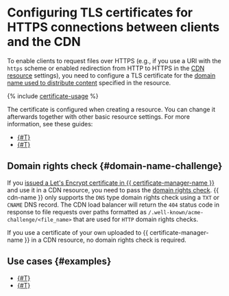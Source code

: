 # Configuring TLS certificates for HTTPS connections between clients and the CDN

To enable clients to request files over HTTPS (e.g., if you use a URI with the `https` scheme or enabled redirection from HTTP to HTTPS in the [CDN resource](resource.md) settings), you need to configure a TLS certificate for the [domain name used to distribute content](resource.md#hostnames) specified in the resource.

{% include [certificate-usage](../../_includes/cdn/certificate-usage.md) %}

The certificate is configured when creating a resource. You can change it afterwards together with other basic resource settings. For more information, see these guides:

* [{#T}](../operations/resources/create-resource.md)
* [{#T}](../operations/resources/configure-basics.md)


## Domain rights check {#domain-name-challenge}

If you [issued a Let's Encrypt certificate in {{ certificate-manager-name }}](../../certificate-manager/concepts/managed-certificate.md) and use it in a CDN resource, you need to pass the [domain rights check](../../certificate-manager/concepts/challenges.md). {{ cdn-name }} only supports the `DNS` type domain rights check using a `TXT` or `CNAME` DNS record. The CDN load balancer will return the `404` status code in response to file requests over paths formatted as `/.well-known/acme-challenge/<file_name>` that are used for `HTTP` domain rights checks.

If you use a certificate of your own uploaded to {{ certificate-manager-name }} in a CDN resource, no domain rights check is required.


## Use cases {#examples}

* [{#T}](../tutorials/migrate-to-yc-cdn.md)
* [{#T}](../tutorials/protected-access-to-content/index.md)